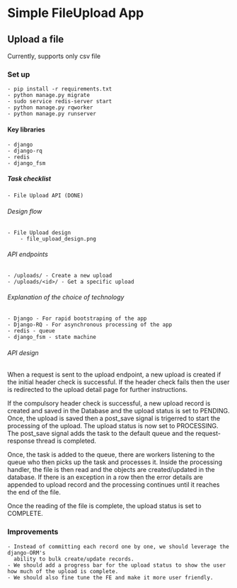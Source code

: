 # Simple FileUpload App

## Upload a file
Currently, supports only csv file

### Set up
    - pip install -r requirements.txt
    - python manage.py migrate
    - sudo service redis-server start
    - python manage.py rqworker
    - python manage.py runserver

#### Key libraries
    - django
    - django-rq
    - redis
    - django_fsm


##### Task checklist
    - File Upload API (DONE)

###### Design flow
    - File Upload design
        - file_upload_design.png

###### API endpoints
    - /uploads/ - Create a new upload
    - /uploads/<id>/ - Get a specific upload

###### Explanation of the choice of technology
    - Django - For rapid bootstraping of the app
    - Django-RQ - For asynchronous processing of the app
    - redis - queue
    - django_fsm - state machine
       
###### API design
When a request is sent to the upload endpoint, a new upload is created if the
initial header check is successful. If the header check fails then the user
is redirected to the upload detail page for further instructions.

If the compulsory header check is successful, a new upload record is created and saved in the Database
and the upload status is set to PENDING. Once, the upload is saved then a post_save signal
is trigerred to start the processing of the upload. The upload status is now 
set to PROCESSING. The post_save signal adds the task to the default queue and
the request-response thread is completed.

Once, the task is added to the queue, there are workers listening to the queue
who then picks up the task and processes it. Inside the processing handler, the
file is then read and the objects are created/updated in the database. If there is
an exception in a row then the error details are appended to upload record and the
processing continues until it reaches the end of the file.

Once the reading of the file is complete, the upload status is set to COMPLETE.

### Improvements
    - Instead of committing each record one by one, we should leverage the django-ORM's
      ability to bulk create/update records.
    - We should add a progress bar for the upload status to show the user how much of the upload is complete.
    - We should also fine tune the FE and make it more user friendly.


